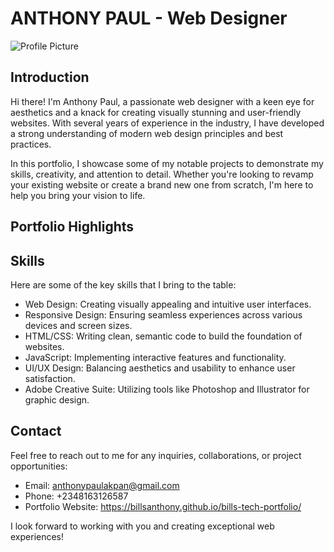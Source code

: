 # ANTHONY PAUL - Web Designer

![Profile Picture](profile_picture.jpg)

## Introduction

Hi there! I'm Anthony Paul, a passionate web designer with a keen eye for aesthetics and a knack for creating visually stunning and user-friendly websites. With several years of experience in the industry, I have developed a strong understanding of modern web design principles and best practices.

In this portfolio, I showcase some of my notable projects to demonstrate my skills, creativity, and attention to detail. Whether you're looking to revamp your existing website or create a brand new one from scratch, I'm here to help you bring your vision to life.

## Portfolio Highlights


## Skills

Here are some of the key skills that I bring to the table:

- Web Design: Creating visually appealing and intuitive user interfaces.
- Responsive Design: Ensuring seamless experiences across various devices and screen sizes.
- HTML/CSS: Writing clean, semantic code to build the foundation of websites.
- JavaScript: Implementing interactive features and functionality.
- UI/UX Design: Balancing aesthetics and usability to enhance user satisfaction.
- Adobe Creative Suite: Utilizing tools like Photoshop and Illustrator for graphic design.

## Contact

Feel free to reach out to me for any inquiries, collaborations, or project opportunities:

- Email: anthonypaulakpan@gmail.com 
- Phone: +2348163126587
- Portfolio Website: https://billsanthony.github.io/bills-tech-portfolio/

I look forward to working with you and creating exceptional web experiences!
